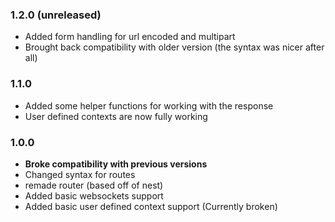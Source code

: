 ### 1.2.0 (unreleased)
- Added form handling for url encoded and multipart
- Brought back compatibility with older version (the syntax was nicer after all)

### 1.1.0
- Added some helper functions for working with the response
- User defined contexts are now fully working

### 1.0.0
- **Broke compatibility with previous versions**
- Changed syntax for routes
- remade router (based off of nest)
- Added basic websockets support
- Added basic user defined context support (Currently broken)